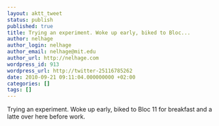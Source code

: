 ```yaml
---
layout: aktt_tweet
status: publish
published: true
title: Trying an experiment. Woke up early, biked to Bloc...
author: nelhage
author_login: nelhage
author_email: nelhage@mit.edu
author_url: http://nelhage.com
wordpress_id: 913
wordpress_url: http://twitter-25116785262
date: 2010-09-21 09:11:04.000000000 +02:00
categories: []
tags: []
---
```

Trying an experiment. Woke up early, biked to Bloc 11 for breakfast and a latte over here before work.
